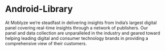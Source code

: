 # Android-Library
 At Moblyze we’re steadfast in delivering insights from India’s largest digital panel covering real-time insights through a network of publishers.  Our panel and data collection are unparalleled in the industry and geared toward helping leading digital and consumer technology brands in providing a comprehensive view of their customers. 
